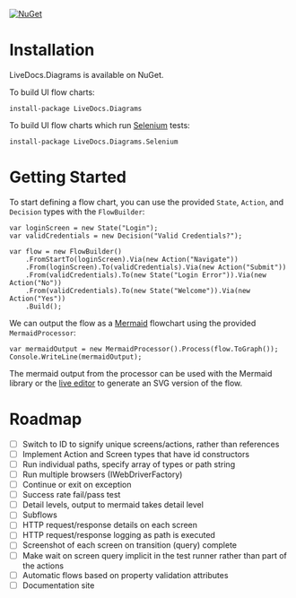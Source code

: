 [![NuGet](https://img.shields.io/nuget/v/LiveDocs.Diagrams.svg)](https://www.nuget.org/packages/LiveDocs.Diagrams/)

# Installation

LiveDocs.Diagrams is available on NuGet.

To build UI flow charts:

```
install-package LiveDocs.Diagrams
```

To build UI flow charts which run [Selenium](http://docs.seleniumhq.org/) tests:

```
install-package LiveDocs.Diagrams.Selenium
```

# Getting Started

To start defining a flow chart, you can use the provided `State`, `Action`, and `Decision` types with the `FlowBuilder`:

```
var loginScreen = new State("Login");
var validCredentials = new Decision("Valid Credentials?");

var flow = new FlowBuilder()
    .FromStartTo(loginScreen).Via(new Action("Navigate"))
    .From(loginScreen).To(validCredentials).Via(new Action("Submit"))
    .From(validCredentials).To(new State("Login Error")).Via(new Action("No"))
    .From(validCredentials).To(new State("Welcome")).Via(new Action("Yes"))
    .Build();
```

We can output the flow as a [Mermaid](https://knsv.github.io/mermaid/) flowchart using the provided `MermaidProcessor`:

```
var mermaidOutput = new MermaidProcessor().Process(flow.ToGraph());
Console.WriteLine(mermaidOutput);
```

The mermaid output from the processor can be used with the Mermaid library or the [live editor](http://knsv.github.io/mermaid/live_editor/) to generate an SVG version of the flow.

# Roadmap

- [ ] Switch to ID to signify unique screens/actions, rather than references
- [ ] Implement Action and Screen types that have id constructors
- [ ] Run individual paths, specify array of types or path string
- [ ] Run multiple browsers (IWebDriverFactory)
- [ ] Continue or exit on exception
- [ ] Success rate fail/pass test
- [ ] Detail levels, output to mermaid takes detail level
- [ ] Subflows
- [ ] HTTP request/response details on each screen
- [ ] HTTP request/response logging as path is executed
- [ ] Screenshot of each screen on transition (query) complete
- [ ] Make wait on screen query implicit in the test runner rather than part of the actions
- [ ] Automatic flows based on property validation attributes
- [ ] Documentation site
